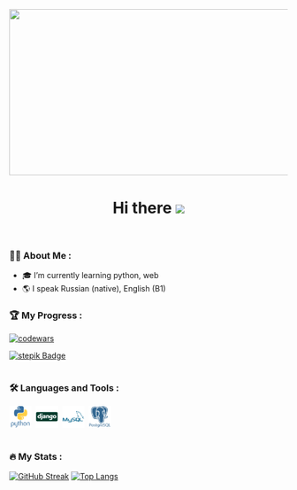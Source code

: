 
<div align="center">
  <img src="https://media.giphy.com/media/dWesBcTLavkZuG35MI/giphy.gif" width="600" height="300"/>
</div>

<h1 align="center">
  Hi there 
  <img src="https://media.giphy.com/media/hvRJCLFzcasrR4ia7z/giphy.gif" width="30px"/>
</h1>

<div id="badges" align="center">
  <img src="https://badges.pufler.dev/visits/aloshabest/aloshabest" alt=""/>
</div>

### :man_technologist: About Me : 
- :mortar_board: I’m currently learning python, web
- :earth_americas: I speak Russian (native), English (B1)

### :trophy: My Progress : 

[![codewars](https://www.codewars.com/users/aloshabest/badges/micro)](https://www.codewars.com/users/aloshabest)

<div id="badges">
  <a href="https://stepik.org/users/207404328">
    <img src="https://img.shields.io/badge/stepik-black?style=for-the-badge&logo=stepik&logoColor=white" alt="stepik Badge"/>
  </a>
</div>


<h1>
  <width="30px"/>
</h1>

### :hammer_and_wrench: Languages and Tools :
<div>
  <img src="https://github.com/devicons/devicon/blob/master/icons/python/python-original-wordmark.svg" title="Python" alt="Python" width="40" height="40"/>&nbsp;
  <img src="https://github.com/devicons/devicon/blob/master/icons/django/django-original.svg" title="Django" alt="Django" width="40" height="40"/>&nbsp;
  <img src="https://github.com/devicons/devicon/blob/master/icons/mysql/mysql-plain-wordmark.svg" title="mysql" alt="mysql" width="40" height="40"/>&nbsp;
  <img src="https://github.com/devicons/devicon/blob/master/icons/postgresql/postgresql-plain-wordmark.svg" title="postgresql" alt="postgresql" width="40" height="40"/>&nbsp;
</div>

<h1>
  <width="30px"/>
</h1>

### :fire: My Stats :

[![GitHub Streak](http://github-readme-streak-stats.herokuapp.com?user=aloshabest&theme=dark&background=000000)](https://git.io/streak-stats)
[![Top Langs](https://github-readme-stats.vercel.app/api/top-langs/?username=aloshabest&layout=compact&theme=vision-friendly-dark)](https://github.com/anuraghazra/github-readme-stats)



